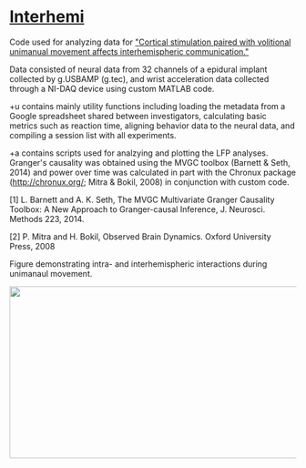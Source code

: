 # [Interhemi](https://www.frontiersin.org/articles/10.3389/fnins.2021.782188/full)

Code used for analyzing data for ["Cortical stimulation paired with volitional unimanual movement affects interhemispheric communication."](https://www.frontiersin.org/articles/10.3389/fnins.2021.782188/full) 

Data consisted of neural data from 32 channels of a epidural implant collected by g.USBAMP (g.tec), and wrist acceleration data collected through a NI-DAQ device using custom MATLAB code.

+u contains mainly utility functions including loading the metadata from a Google spreadsheet shared between investigators, calculating basic metrics such as reaction time, aligning behavior data to the neural data, and compiling a session list with all experiments.

+a contains scripts used for analzying and plotting the LFP analyses. Granger's causality was obtained using the MVGC toolbox (Barnett & Seth, 2014) and power over time was calculated in part with the Chronux package (http://chronux.org/; Mitra & Bokil, 2008) in conjunction with custom code.


[1] L. Barnett and A. K. Seth, The MVGC Multivariate Granger Causality Toolbox: A New Approach to Granger-causal Inference, J. Neurosci. Methods 223, 2014.

[2] P. Mitra and H. Bokil, Observed Brain Dynamics. Oxford University Press, 2008

Figure demonstrating intra- and interhemispheric interactions during unimanaul movement. 

<p align="center">
  <img width="750" height="302.5" src="https://github.com/richyyun/Interhemi/blob/main/Body%20-%20MovementModel.png">
</p>
